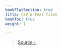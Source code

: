 ```yaml
---
bookFlatSection: true
title: CSV & Text files
bookToc: true
weight: 1

---
```



> [Source : ](https://pandas.pydata.org/pandas-docs/stable/user_guide/io.html#excel-files).
<!--stackedit_data:
eyJoaXN0b3J5IjpbLTY4MjA4Mzc1NV19
-->